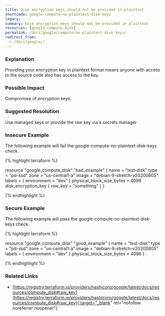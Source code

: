 ```yaml
---
title: Disk encryption keys should not be provided in plaintext
shortcode: google-compute-no-plaintext-disk-keys
legacy: 
summary: Disk encryption keys should not be provided in plaintext 
resources: [google_compute_disk] 
permalink: /docs/google/compute/no-plaintext-disk-keys/
redirect_from: 
  - /docs/google//
---
```


### Explanation

Providing your encryption key in plaintext format means anyone with access to the source code also has access to the key.

### Possible Impact
Compromise of encryption keys

### Suggested Resolution
Use managed keys or provide the raw key via a secrets manager 


### Insecure Example

The following example will fail the google-compute-no-plaintext-disk-keys check.

{% highlight terraform %}

resource "google_compute_disk" "bad_example" {
  name  = "test-disk"
  type  = "pd-ssd"
  zone  = "us-central1-a"
  image = "debian-9-stretch-v20200805"
  labels = {
    environment = "dev"
  }
  physical_block_size_bytes = 4096
  disk_encryption_key {
    raw_key = "something"
  }
}

{% endhighlight %}



### Secure Example

The following example will pass the google-compute-no-plaintext-disk-keys check.

{% highlight terraform %}

resource "google_compute_disk" "good_example" {
  name  = "test-disk"
  type  = "pd-ssd"
  zone  = "us-central1-a"
  image = "debian-9-stretch-v20200805"
  labels = {
    environment = "dev"
  }
  physical_block_size_bytes = 4096
}

{% endhighlight %}



### Related Links


- [https://registry.terraform.io/providers/hashicorp/google/latest/docs/resources/compute_disk#raw_key](https://registry.terraform.io/providers/hashicorp/google/latest/docs/resources/compute_disk#raw_key){:target="_blank" rel="nofollow noreferrer noopener"}


